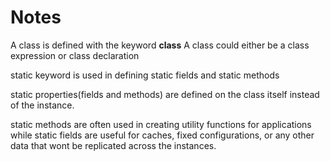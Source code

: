 # Notes

A class is defined with the keyword __class__
A class could either be a class expression or class declaration

static keyword is used in defining static fields and static methods

static properties(fields and methods) are defined on the class itself instead of the instance.

static methods are often used in creating utility functions for applications while static fields are useful for caches, fixed configurations, or any other data that wont be replicated across the instances.
